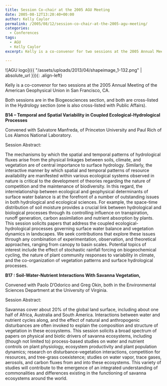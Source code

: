 ```yaml
---
title: Session Co-chair at the 2005 AGU Meeting
date: 2005-08-12T13:20:40+00:00
author: Kelly Caylor
permalink: /2005/08/12/session-co-chair-at-the-2005-agu-meeting/
categories:
  - Conferences
tags: 
  - AGU
  - Kelly Caylor
excerpt: Kelly is a co-convenor for two sessions at the 2005 Annual Meeting of the American Geophysical Union in San Francisco, CA.'

---
```

![AGU logo]({{ "/assets/uploads/2013/04/shapeimage_1-132.png" | absolute_url }}){: .align-left}

Kelly is a co-convenor for two sessions at the 2005 Annual Meeting of the American Geophysical Union in San Francisco, CA.


Both sessions are in the Biogeosciences section, and both are cross-listed in the Hydrology section (one is also cross-listed with Public Affairs). 

**B14 &#8211; Temporal and Spatial Variability in Coupled Ecological-Hydrological Processes**
  
Convened with Salvatore Manfreda, of Princeton University and Paul Rich of Los Alamos National Laboratory.

Session Abstract:
  
The mechanisms by which the spatial and temporal patterns of hydrological fluxes arise from the physical linkages between soils, climate, and vegetation are of central importance to surface hydrology. Similarly, the interactive manner by which spatial and temporal patterns of resource availability are manifested within various ecological systems observed in nature is critical to the development of theories regarding the nature of competition and the maintenance of biodiversity. In this regard, the interrelationship between ecological and geophysical determinants of surface water balance is at the forefront of a number of outstanding issues in both hydrological and ecological sciences. For example, the space-time distribution of soil moisture provides a crucial link between hydrological and biological processes through its controlling influence on transpiration, runoff generation, carbon assimilation and nutrient absorption by plants. This session solicits papers that address the coupled ecological-hydrological processes governing surface water balance and vegetation dynamics in landscapes. We seek contributions that explore these issues through any combination of experimentation, observation, and theoretical approaches, ranging from canopy to basin scales. Potential topics of interest include the effect of stochastic rainfall forcing on biogeochemical cycling, the nature of plant community responses to variability in climate, and the co-organization of vegetation patterns and surface hydrological processes.

**B17 : Soil-Water-Nutrient Interactions With Savanna Vegetation,**
  
Convened with Paolo D’Odorico and Greg Okin, both in the Environmental Sciences Department at the University of Virginia.

Session Abstract:
  
Savannas cover about 20% of the global land surface, including about one half of Africa, Australia and South America. Interactions between water and nutrient cycles along, and the effect of natural and anthropogenic disturbances are often invoked to explain the composition and structure of vegetation in these ecosystems. This session solicits a broad spectrum of papers on physical and biotic drivers of savanna ecosystems, including (though not limited to) process-based studies on water and nutrient controls on plant physiology, ecosystem productivity and plant population dynamics; research on disturbance-vegetation interactions, competition for resources, and tree-grass coexistence; studies on water vapor, trace gases, aerosols, and carbon fluxes from and into these ecosystems. This variety of studies will contribute to the emergence of an integrated understanding of commonalities and differences existing in the functioning of savanna ecosystems around the world.